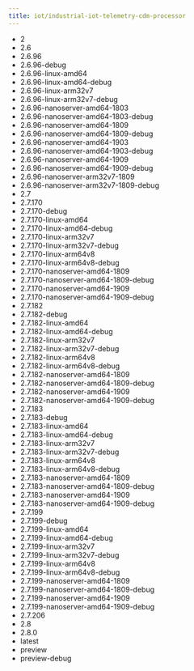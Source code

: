 ```yaml
---
title: iot/industrial-iot-telemetry-cdm-processor
---
```

- 2
- 2.6
- 2.6.96
- 2.6.96-debug
- 2.6.96-linux-amd64
- 2.6.96-linux-amd64-debug
- 2.6.96-linux-arm32v7
- 2.6.96-linux-arm32v7-debug
- 2.6.96-nanoserver-amd64-1803
- 2.6.96-nanoserver-amd64-1803-debug
- 2.6.96-nanoserver-amd64-1809
- 2.6.96-nanoserver-amd64-1809-debug
- 2.6.96-nanoserver-amd64-1903
- 2.6.96-nanoserver-amd64-1903-debug
- 2.6.96-nanoserver-amd64-1909
- 2.6.96-nanoserver-amd64-1909-debug
- 2.6.96-nanoserver-arm32v7-1809
- 2.6.96-nanoserver-arm32v7-1809-debug
- 2.7
- 2.7.170
- 2.7.170-debug
- 2.7.170-linux-amd64
- 2.7.170-linux-amd64-debug
- 2.7.170-linux-arm32v7
- 2.7.170-linux-arm32v7-debug
- 2.7.170-linux-arm64v8
- 2.7.170-linux-arm64v8-debug
- 2.7.170-nanoserver-amd64-1809
- 2.7.170-nanoserver-amd64-1809-debug
- 2.7.170-nanoserver-amd64-1909
- 2.7.170-nanoserver-amd64-1909-debug
- 2.7.182
- 2.7.182-debug
- 2.7.182-linux-amd64
- 2.7.182-linux-amd64-debug
- 2.7.182-linux-arm32v7
- 2.7.182-linux-arm32v7-debug
- 2.7.182-linux-arm64v8
- 2.7.182-linux-arm64v8-debug
- 2.7.182-nanoserver-amd64-1809
- 2.7.182-nanoserver-amd64-1809-debug
- 2.7.182-nanoserver-amd64-1909
- 2.7.182-nanoserver-amd64-1909-debug
- 2.7.183
- 2.7.183-debug
- 2.7.183-linux-amd64
- 2.7.183-linux-amd64-debug
- 2.7.183-linux-arm32v7
- 2.7.183-linux-arm32v7-debug
- 2.7.183-linux-arm64v8
- 2.7.183-linux-arm64v8-debug
- 2.7.183-nanoserver-amd64-1809
- 2.7.183-nanoserver-amd64-1809-debug
- 2.7.183-nanoserver-amd64-1909
- 2.7.183-nanoserver-amd64-1909-debug
- 2.7.199
- 2.7.199-debug
- 2.7.199-linux-amd64
- 2.7.199-linux-amd64-debug
- 2.7.199-linux-arm32v7
- 2.7.199-linux-arm32v7-debug
- 2.7.199-linux-arm64v8
- 2.7.199-linux-arm64v8-debug
- 2.7.199-nanoserver-amd64-1809
- 2.7.199-nanoserver-amd64-1809-debug
- 2.7.199-nanoserver-amd64-1909
- 2.7.199-nanoserver-amd64-1909-debug
- 2.7.206
- 2.8
- 2.8.0
- latest
- preview
- preview-debug
